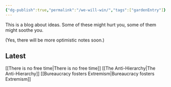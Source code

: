 ```yaml
---
{"dg-publish":true,"permalink":"/we-will-win/","tags":["gardenEntry"]}
---
```



This is a blog about ideas.
Some of these might hurt you, some of them might soothe you.

(Yes, there will be more optimistic notes soon.)

## Latest

[[There is no free time\|There is no free time]]
[[The Anti-Hierarchy\|The Anti-Hierarchy]]
[[Bureaucracy fosters Extremism\|Bureaucracy fosters Extremism]]